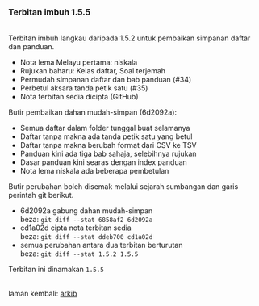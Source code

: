### Terbitan imbuh 1.5.5

&nbsp;  
Terbitan imbuh langkau daripada 1.5.2 untuk pembaikan
simpanan daftar dan panduan.

- Nota lema Melayu pertama: niskala
- Rujukan baharu: Kelas daftar, Soal terjemah
- Permudah simpanan daftar dan bab panduan (#34)
- Perbetul aksara tanda petik satu (#35)
- Nota terbitan sedia dicipta (GitHub)

Butir pembaikan dahan mudah-simpan (6d2092a):

- Semua daftar dalam folder tunggal buat selamanya
- Daftar tanpa makna ada tanda petik satu yang betul
- Daftar tanpa makna berubah format dari CSV ke TSV
- Panduan kini ada tiga bab sahaja, selebihnya rujukan
- Dasar panduan kini searas dengan index panduan
- Nota lema niskala ada beberapa pembetulan

Butir perubahan boleh disemak melalui sejarah sumbangan
dan garis perintah git berikut.

- 6d2092a gabung dahan mudah-simpan  
beza: `git diff --stat 6858af2 6d2092a`
- cd1a02d cipta nota terbitan sedia  
beza: `git diff --stat ddeb700 cd1a02d`
- semua perubahan antara dua terbitan berturutan  
beza: `git diff --stat 1.5.2 1.5.5`

Terbitan ini dinamakan `1.5.5`

&nbsp;  
laman kembali: [arkib][0]

  [0]: ../index.md
